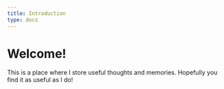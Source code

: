 ```yaml
---
title: Introduction
type: docs
---
```


# Welcome!

This is a place where I store useful thoughts and memories.  Hopefully you find
it as useful as I do!

